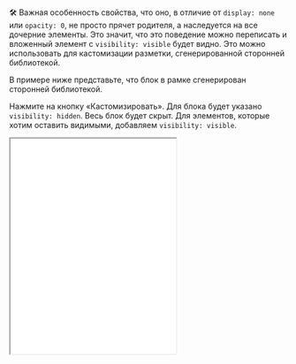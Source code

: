 🛠 Важная особенность свойства, что оно, в отличие от `display: none` или `opacity: 0`, не просто прячет родителя, а наследуется на все дочерние элементы. Это значит, что это поведение можно переписать и вложенный элемент с `visibility: visible` будет видно. Это можно использовать для кастомизации разметки, сгенерированной сторонней библиотекой.

В примере ниже представьте, что блок в рамке сгенерирован сторонней библиотекой.

Нажмите на кнопку «Кастомизировать». Для блока будет указано `visibility: hidden`. Весь блок будет скрыт. Для элементов, которые хотим оставить видимыми, добавляем `visibility: visible`.

<iframe title="Свойство visibility" src="../demos/customize/" height="390"></iframe>
